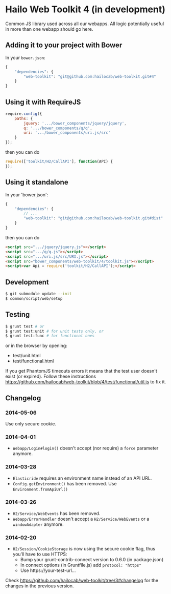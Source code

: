 # Hailo Web Toolkit 4 (in development)

Common JS library used across all our webapps. All logic potentially useful in more than one webapp should go here.

## Adding it to your project with Bower

In your `bower.json`:

```js
{
    "dependencies": {
        "web-toolkit": "git@github.com:hailocab/web-toolkit.git#4"
    }
}
```

## Using it with RequireJS

```js
require.config({
    paths: {
        jquery: '.../bower_components/jquery/jquery',
        q: '.../bower_components/q/q',
        uri: '.../bower_components/uri.js/src'
    }
});
```

then you can do

```js
require(['toolkit/H2/CallAPI'], function(API) {
});
```

## Using it standalone

In your 'bower.json':

```js
{
    "dependencies": {
        // ...
        "web-toolkit": "git@github.com:hailocab/web-toolkit.git#dist"
    }
}
```

then you can do

```html
<script src=".../jquery/jquery.js"></script>
<script src=".../q/q.js"></script>
<script src=".../uri.js/src/URI.js"></script>
<script src="bower_components/web-toolkit/4/toolkit.js"></script>
<script>var Api = require('toolkit/H2/CallAPI');</script>
```

## Development

```bash
$ git submodule update --init
$ common/script/web/setup
```

## Testing

```bash
$ grunt test # or
$ grunt test:unit # for unit tests only, or
$ grunt test:func # for functional ones
```

or in the browser by opening:

- test/unit.html
- test/functional.html

If you get PhantomJS timeouts errors it means that the test user doesn't exist (or expired).
Follow these instructions
https://github.com/hailocab/web-toolkit/blob/4/test/functional/util.js to fix it.

## Changelog

### 2014-05-06

  Use only secure cookie.

### 2014-04-01

- `Webapp/Login#login()` doesn't accept (nor require) a `force` parameter anymore.

### 2014-03-28

- `Elasticride` requires an environment name instead of an API URL.
- `Config.getEnvironment()` has been removed. Use `Environment.fromApiUrl()`

### 2014-03-26

- `H2/Service/WebEvents` has been removed.
- `Webapp/ErrorHandler` doesn't accept a `H2/Service/WebEvents` or a
  `windowAdapter` anymore.

### 2014-02-20

- `H2/Session/CookieStorage` is now using the secure cookie flag, thus you'll have to use HTTPS:
  - Bump your grunt-contrib-connect version to 0.6.0 (in package.json)
  - In connect options (in Gruntfile.js) add `protocol: "https"`
  - Use https://your-test-url...

Check https://github.com/hailocab/web-toolkit/tree/3#changelog for the changes in the previous version.
